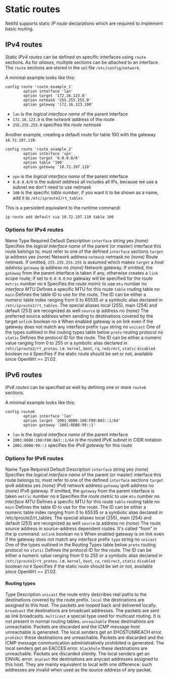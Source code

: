 # Static routes

Netifd supports static *IP route* declarations which are required to implement basic routing.

## IPv4 routes

Static *IPv4 routes* can be defined on specific interfaces using `route` sections. As for *aliases*, multiple sections can be attached to an interface. The `route` sections are stored in the uci file `/etc/config/network`.

A minimal example looks like this:

```
config route 'route_example_1'
        option interface 'lan'
        option target '172.16.123.0'
        option netmask '255.255.255.0'
        option gateway '172.16.123.100'
```

- `lan` is the *logical interface name* of the parent interface
- `172.16.123.0` is the *network address* of the route
- `255.255.255.0` specifies the *route netmask*

Another example, creating a default route for table 100 with the gateway `10.72.197.110`:

```
config route 'route_example_2'
        option interface 'vpn'
        option target '0.0.0.0/0'
        option table '100'
        option gateway '10.72.197.110'
```

- `vpn` is the *logical interface name* of the parent interface
- `0.0.0.0/0` is the *subnet address* all includes all IPs, because we use a subnet we don't need to use netmask
- `100` is the specific *table number*, if you want it to be shown as a name, add it to `/etc/iproute2/rt_tables`

This is a persistent equivalent to the runtime command:

```
ip route add default via 10.72.197.110 table 100
```

### Options for IPv4 routes

Name Type Required Default Description `interface` string yes *(none)* Specifies the *logical interface name* of the parent (or master) interface this route belongs to; must refer to one of the defined `interface` sections `target` ip address yes *(none)* Network address `netmask` netmask no *(none)* Route netmask. If omitted, `255.255.255.255` is assumed which makes `target` a *host address* `gateway` ip address no *(none)* Network gateway. If omitted, the `gateway` from the parent interface is taken if any, otherwise creates a `link` scope route; if set to `0.0.0.0` no gateway will be specified for the route `metric` number no `0` Specifies the *route metric* to use `mtu` number no *interface MTU* Defines a specific MTU for this route `table` routing table no `main` Defines the table ID to use for the route. The ID can be either a numeric table index ranging from 0 to 65535 or a symbolic alias declared in `/etc/iproute2/rt_tables`. The special aliases local (255), main (254) and default (253) are recognized as well `source` ip address no *(none)* The preferred source address when sending to destinations covered by the target `onlink` boolean no `0` When enabled gateway is on link even if the gateway does not match any interface prefix `type` string no `unicast` One of the types outlined in the routing types table below `proto` routing protocol no `static` Defines the protocol ID for the route. The ID can be either a numeric value ranging from 0 to 255 or a symbolic alias declared in `/etc/iproute2/rt_protos`. i.e. `kernel`, `boot`, `ra`, `redirect`, `static` `disabled` boolean no `0` Specifies if the static route should be set or not, available since OpenWrt &gt;= 21.02.

## IPv6 routes

*IPv6 routes* can be specified as well by defining one or more `route6` sections.

A minimal example looks like this:

```
config route6
        option interface 'lan'
        option target '2001:0DB8:100:F00:BA3::1/64'
        option gateway '2001:0DB8:99::1'
```

- `lan` is the *logical interface name* of the parent interface
- `2001:0DB8:100:F00:BA3::1/64` is the routed *IPv6 subnet* in CIDR notation
- `2001:0DB8:99::1` specifies the *IPv6 gateway* for this route

### Options for IPv6 routes

Name Type Required Default Description `interface` string yes *(none)* Specifies the *logical interface name* of the parent (or master) interface this route belongs to; must refer to one of the defined `interface` sections `target` ipv6 address yes *(none)* IPv6 network address `gateway` ipv6 address no *(none)* IPv6 gateway. If omitted, the `gateway` from the parent interface is taken `metric` number no `0` Specifies the *route metric* to use `mtu` number no *interface MTU* Defines a specific MTU for this route `table` routing table no `main` Defines the table ID to use for the route. The ID can be either a numeric table index ranging from 0 to 65535 or a symbolic alias declared in /etc/iproute2/rt\_tables. The special aliases local (255), main (254) and default (253) are recognized as well `source` ip address no *(none)* The route source address in source-address dependent routes. It's called “from” in the ip command. `onlink` boolean no `0` When enabled gateway is on link even if the gateway does not match any interface prefix `type` string no `unicast` One of the types outlined in the Routing Types table below `proto` routing protocol no `static` Defines the protocol ID for the route. The ID can be either a numeric value ranging from 0 to 255 or a symbolic alias declared in `/etc/iproute2/rt_protos`. i.e. `kernel`, `boot`, `ra`, `redirect`, `static` `disabled` boolean no `0` Specifies if the static route should be set or not, available since OpenWrt &gt;= 21.02.

#### Routing types

Type Description `unicast` the route entry describes real paths to the destinations covered by the route prefix. `local` the destinations are assigned to this host. The packets are looped back and delivered locally. `broadcast` the destinations are broadcast addresses. The packets are sent as link broadcasts. `multicast` a special type used for multicast routing. It is not present in normal routing tables. `unreachable` these destinations are unreachable. Packets are discarded and the ICMP message host unreachable is generated. The local senders get an EHOSTUNREACH error. `prohibit` these destinations are unreachable. Packets are discarded and the ICMP message communication administratively prohibited is generated. The local senders get an EACCES error. `blackhole` these destinations are unreachable. Packets are discarded silently. The local senders get an EINVAL error. `anycast` the destinations are anycast addresses assigned to this host. They are mainly equivalent to local with one difference: such addresses are invalid when used as the source address of any packet.
